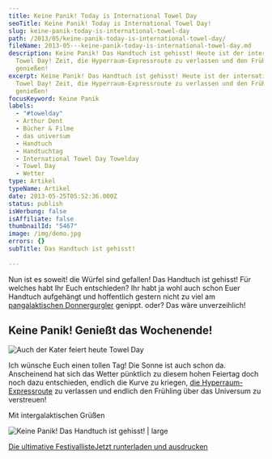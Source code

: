 ```yaml
---
title: Keine Panik! Today is International Towel Day
seoTitle: Keine Panik! Today is International Towel Day!
slug: keine-panik-today-is-international-towel-day
path: /2013/05/keine-panik-today-is-international-towel-day/
fileName: 2013-05---keine-panik-today-is-international-towel-day.md
description: Keine Panik! Das Handtuch ist gehisst! Heute ist der internationale
  Towel Day! Zeit, die Hyperraum-Expressroute zu verlassen und den Frühling zu
  genießen!
excerpt: Keine Panik! Das Handtuch ist gehisst! Heute ist der internationale
  Towel Day! Zeit, die Hyperraum-Expressroute zu verlassen und den Frühling zu
  genießen!
focusKeyword: Keine Panik
labels:
  - "#towelday"
  - Arthur Dent
  - Bücher & Filme
  - das universum
  - Handtuch
  - Handtuchtag
  - International Towel Day Towelday
  - Towel Day
  - Wetter
type: Artikel
typeName: Artikel
date: 2013-05-25T05:52:36.000Z
status: publish
isWerbung: false
isAffiliate: false
thumbnailId: "5467"
image: /img/demo.jpg
errors: {}
subTitle: Das Handtuch ist gehisst!
  
---
```


Nun ist es soweit! die Würfel sind gefallen! Das Handtuch ist gehisst! Für
welches habt Ihr Euch entschieden? Ihr habt ja wohl auch schon Euer Handtuch
aufgehängt und hoffentlich gestern nicht zu viel am
[pangalaktischen Donnergurgler](/2013/05/24/die-sache-mit-den-handtuchern/)
genippt. oder? Das wäre unverzeihlich!

## Keine Panik! Genießt das Wochenende!

![Auch der Kater feiert heute Towel Day](http://cardamonchai.files.wordpress.com/2013/05/img_5387.jpg?w=224 "Auch der Kater feiert heute Towel Day")

Ich wünsche Euch einen tollen Tag! Die Sonne ist auch schon da. Anscheinend hat
sich das Wetter pünktlich zu diesem hohen Feiertag doch noch dazu entschieden,
endlich die Kurve zu kriegen,
[die Hyperraum-Expressroute](/2013/05/24/die-sache-mit-den-handtuchern/) zu
verlassen und endlich den Frühling über das Universum zu verstreuen!

Mit intergalaktischen Grüßen

![Keine Panik! Das Handtuch ist gehisst! | large](http://cardamonchai.com/wp-content/uploads/2013/05/img_5386-800x1071.jpg "Das Handtuch ist gehisst! Seht, wie schön es von der Sonne beleuchtet wird!")

[Die ultimative FestivallisteJetzt runterladen und ausdrucken](/wp-content/uploads/2015/03/ultimative-vegane-festivalliste1.pdf)

  